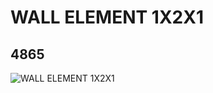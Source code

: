# WALL ELEMENT 1X2X1
## 4865
![WALL ELEMENT 1X2X1](https://lc-www-live-s.legocdn.com/media/bricks/5/2/486501.jpg)